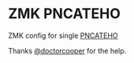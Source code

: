 # ZMK PNCATEHO

ZMK config for single [PNCATEHO]([url](https://github.com/aroum/PNCATEHO)https://github.com/aroum/PNCATEHO)

Thanks [@doctorcooper](https://github.com/doctorcooper) for the help.
